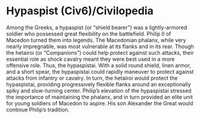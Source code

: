 # Hypaspist (Civ6)/Civilopedia

Among the Greeks, a hypaspist (or “shield bearer”) was a lightly-armored soldier who possessed great flexibility on the battlefield. Philip II of Macedon turned them into legends. The Macedonian phalanx, while very nearly impregnable, was most vulnerable at its flanks and in its rear. Though the hetairoi (or “Companions”) could help protect against such attacks, their essential role as shock cavalry meant they were best used in a more offensive role.
Thus, the hypaspistai. With a solid round shield, linen armor, and a short spear, the hypaspistai could rapidly maneuver to protect against attacks from infantry or cavalry. In turn, the hetairoi would protect the hypaspistai, providing progressively flexible flanks around an exceptionally spiky and slow-turning center. Philip’s elevation of the hypaspistai stressed the importance of maintaining the phalanx, and in turn provided an elite unit for young soldiers of Macedon to aspire. His son Alexander the Great would continue Philip’s tradition.